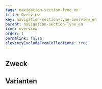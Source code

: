 ```yaml
---
tags: navigation-section-lyne_en
title: Overview
key: navigation-section-lyne-overview_en
parent: navigation-section-lyne_en
icon: overview
order: 1
permalink: false
eleventyExcludeFromCollections: true
---
```


## Zweck

## Varianten

